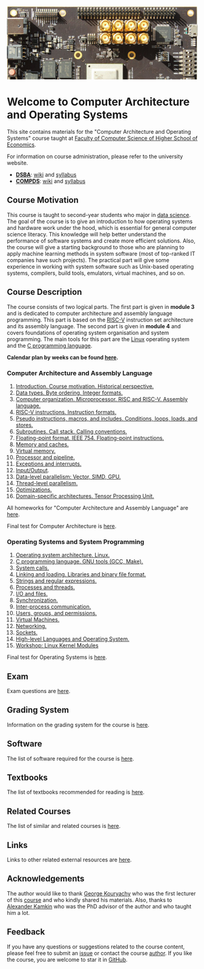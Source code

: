 ![SiFive HiFive Unleashed](images/hifive-unleashed-logo.png)

# Welcome to Computer Architecture and Operating Systems

This site contains materials for the "Computer Architecture and Operating Systems" course taught at
[Faculty of Computer Science of Higher School of Economics](https://cs.hse.ru/en/).

For information on course administration, please refer to the university website.

* [__DSBA__](https://www.hse.ru/ba/data/):
  [wiki](http://wiki.cs.hse.ru/ACOS_DSBA_2023/24) and
  [syllabus](https://www.hse.ru/edu/courses/476614465)
* [__COMPDS__](https://www.hse.ru/ba/compds/):
  [wiki](http://wiki.cs.hse.ru/ACOS_COMPDS_2023/2024) and
  [syllabus](https://www.hse.ru/edu/courses/476614465)

## Course Motivation

This course is taught to second-year students who major in [data science](https://www.hse.ru/en/ba/data/).
The goal of the course is to give an introduction to how operating systems and hardware work under the hood,
which is essential for general computer science literacy.
This knowledge will help better understand the performance of software systems and create more efficient solutions.
Also, the course will give a starting background to those who are planning to apply machine learning methods
in system software (most of top-ranked IT companies have such projects).
The practical part will give some experience in working with system software such as Unix-based operating systems,
compilers, build tools, emulators, virtual machines, and so on. 

## Course Description

The course consists of two logical parts.
The first part is given in __module 3__ and is dedicated to computer architecture and assembly language programming.
This part is based on the [RISC-V](https://en.wikipedia.org/wiki/RISC-V) instruction set architecture
and its assembly language.
The second part is given in __module 4__ and covers foundations of operating system organisation and system programming.
The main tools for this part are the [Linux](https://en.wikipedia.org/wiki/Linux) operating system and
the [C programming language](https://en.wikipedia.org/wiki/C_%28programming_language%29).

__Calendar plan by weeks can be found [here](calendar_2022.md).__

### Computer Architecture and Assembly Language

1. [Introduction. Course motivation. Historical perspective.](part1ca/01_Introduction/lecture.md)
1. [Data types. Byte ordering. Integer formats.](part1ca/02_DataTypes/lecture.md)
1. [Computer organization. Microprocessor. RISC and RISC-V. Assembly language.](part1ca/03_CPU/lecture.md)
1. [RISC-V instructions. Instruction formats.](part1ca/04_Instructions/lecture.md)
1. [Pseudo instructions, macros, and includes. Conditions, loops, loads, and stores.](part1ca/05_MacrosBranchesArrays/lecture.md)
1. [Subroutines. Call stack. Calling conventions.](part1ca/06_CallStack/lecture.md)
1. [Floating-point format. IEEE 754. Floating-point instructions.](part1ca/07_FP/lecture.md)
1. [Memory and caches.](part1ca/08_Caches/lecture.md)
1. [Virtual memory.](part1ca/09_VM/lecture.md)
1. [Processor and pipeline.](part1ca/10_Pipeline/lecture.md)
1. [Exceptions and interrupts.](part1ca/11_Exceptions/lecture.md)
1. [Input/Output](part1ca/12_MMIO/lecture.md).
1. [Data-level parallelism: Vector, SIMD, GPU.](part1ca/13_DLP/lecture.md)
1. [Thread-level parallelism.](part1ca/14_TLP/lecture.md)
1. [Optimizations.](part1ca/15_Optimize/lecture.md)
1. [Domain-specific architectures. Tensor Processing Unit.](part1ca/16_TPU/lecture.md)

All homeworks for "Computer Architecture and Assembly Language"
are [here](part1ca/Tasks/homeworks.md).

Final test for Computer Architecture is [here](part1ca/final_test.md).

### Operating Systems and System Programming

1. [Operating system architecture. Linux.](part2os/01_OS_Architecture/lecture.md)
1. [C programming language. GNU tools (GCC, Make).](part2os/02_C/lecture.md)
1. [System calls.](part2os/03_SystemCalls/lecture.md)
1. [Linking and loading. Libraries and binary file format.](part2os/04_Linking/lecture.md)
1. [Strings and regular expressions.](part2os/05_Strings/lecture.md)
1. [Processes and threads.](part2os/06_Processes/lecture.md)
1. [I/O and files.](part2os/07_Synch/lecture.md)
1. [Synchronization.](part2os/08_IPC/lecture.md)
1. [Inter-process communication.](part2os/09_IPC/lecture.md)
1. [Users, groups, and permissions.](part2os/10_Permissions/lecture.md)
1. [Virtual Machines.](part2os/11_VM/lecture.md)
1. [Networking.](part2os/12_Networking/lecture.md)
1. [Sockets.](part2os/13_Sockets/lecture.md)
1. [High-level Languages and Operating System.](part2os/14_Python/lecture.md)
1. [Workshop: Linux Kernel Modules](part2os/XX_Linux_Modules/lecture.md)

Final test for Operating Systems is [here](part2os/final_test.md).

## Exam

Exam questions are [here](exam_2021.md).

## Grading System

Information on the grading system for the course is [here](grades.md).

## Software

The list of software required for the course is [here](software.md). 

## Textbooks

The list of textbooks recommended for reading is [here](books.md).

## Related Courses

The list of similar and related courses is [here](courses.md).

## Links

Links to other related external resources are [here](links.md).

## Acknowledgements

The author would like to thank [George Kouryachy](https://uneex.ru/) who was the first lecturer
of this [course](https://uneex.ru/HSE) and who kindly shared his materials.
Also, thanks to [Alexander Kamkin](https://www.hse.ru/org/persons/209608913)
who was the PhD advisor of the author and who taught him a lot.

## Feedback

If you have any questions or suggestions related to the course content, please feel free to submit
an [issue](https://github.com/andrewt0301/hse-acos-course/issues)
or contact the course [author](https://github.com/andrewt0301). 
If you like the course, you are welcome to star it in
[GitHub](https://github.com/andrewt0301/hse-acos-course).
